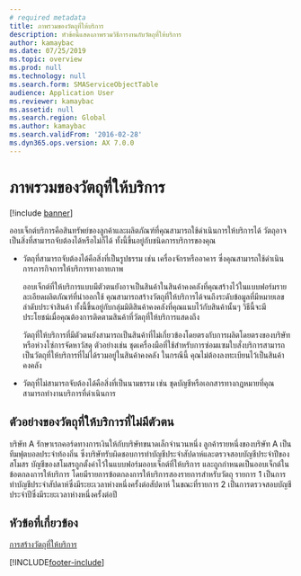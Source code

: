 ```yaml
---
# required metadata
title: ภาพรวมของวัตถุที่ให้บริการ
description: หัวข้อนี้แสดงภาพรวมวิธีการงานกับวัตถุที่ให้บริการ
author: kamaybac
ms.date: 07/25/2019
ms.topic: overview
ms.prod: null
ms.technology: null
ms.search.form: SMAServiceObjectTable
audience: Application User
ms.reviewer: kamaybac
ms.assetid: null
ms.search.region: Global
ms.author: kamaybac
ms.search.validFrom: '2016-02-28'
ms.dyn365.ops.version: AX 7.0.0
---
```


# <a name="service-objects-overview"></a>ภาพรวมของวัตถุที่ให้บริการ

[!include [banner](../includes/banner.md)]

ออบเจ็กต์บริการคือสินทรัพย์ของลูกค้าและผลิตภัณฑ์ที่คุณสามารถใช้ดำเนินการให้บริการได้ วัตถุอาจเป็นสิ่งที่สามารถจับต้องได้หรือไม่ก็ได้ ทั้งนี้ขึ้นอยู่กับชนิดการบริการของคุณ

-  วัตถุที่สามารถจับต้องได้คือสิ่งที่เป็นรูปธรรม เช่น เครื่องจักรหรืออาคาร ซึ่งคุณสามารถใช้ดำเนินการภารกิจการให้บริการทางกายภาพ

    ออบเจ็กต์ที่ให้บริการแบบมีตัวตนยังอาจเป็นสินค้าในสินค้าคงคลังที่คุณสร้างไว้ในแบบฟอร์มรายละเอียดผลิตภัณฑ์ที่นำออกใช้ คุณสามารถสร้างวัตถุที่ให้บริการได้จนถึงระดับข้อมูลที่มีหมายเลขลำดับประจำสินค้า ทั้งนี้ขึ้นอยู่กับกลุ่มมิติสินค้าคงคลังที่คุณแนบไว้กับสินค้านั้นๆ  วิธีนี้จะมีประโยชน์เมื่อคุณต้องการติดตามสินค้าที่วัตถุที่ให้บริการแสดงถึง 

    วัตถุที่ให้บริการที่มีตัวตนยังสามารถเป็นสินค้าที่ไม่เกี่ยวข้องโดยตรงกับการผลิตโดยตรงของบริษัท หรือห่วงโซ่การจัดหาวัสดุ  ตัวอย่างเช่น ชุดเครื่องมือที่ใช้สำหรับการซ่อมแซมใบสั่งบริการสามารถเป็นวัตถุที่ให้บริการที่ไม่ได้รวมอยู่ในสินค้าคงคลัง  ในกรณีนี้ คุณไม่ต้องลงทะเบียนไว้เป็นสินค้าคงคลัง

-  วัตถุที่ไม่สามารถจับต้องได้คือสิ่งที่เป็นนามธรรม เช่น ชุดบัญชีหรือเอกสารทางกฎหมายที่คุณสามารถทำงานบริการที่ดำเนินการ

## <a name="example-of-an-intangible-service-object"></a>ตัวอย่างของวัตถุที่ให้บริการที่ไม่มีตัวตน

บริษัท A รักษาเรกคอร์ดทางการเงินให้กับบริษัทขนาดเล็กจำนวนหนึ่ง  ลูกค้ารายหนึ่งของบริษัท A เป็นทีมฟุตบอลประจำท้องถิ่น ซึ่งบริษัทรับผิดชอบการทำบัญชีประจำสัปดาห์และตรวจสอบบัญชีประจำปีของสโมสร  บัญชีของสโมสรถูกตั้งค่าไว้ในแบบฟอร์มออบเจ็กต์ที่ให้บริการ และถูกกำหนดเป็นออบเจ็กต์ในข้อตกลงการให้บริการ  โดยมีรายการข้อตกลงการให้บริการสองรายการสำหรับวัตถุ  รายการ 1 เป็นการทำบัญชีประจำสัปดาห์ซึ่งมีระยะเวลาห่างหนึ่งครั้งต่อสัปดาห์ ในขณะที่รายการ 2 เป็นการตรวจสอบบัญชีประจำปีซึ่งมีระยะเวลาห่างหนึ่งครั้งต่อปี

## <a name="related-topics"></a>หัวข้อที่เกี่ยวข้อง

[การสร้างวัตถุที่ให้บริการ](create-service-objects.md)



[!INCLUDE[footer-include](../../includes/footer-banner.md)]